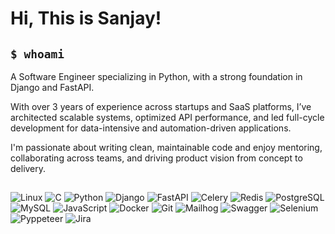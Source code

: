 <h1>Hi, This is Sanjay!</h1>
<h2><code>$ whoami</code></h2>

A Software Engineer specializing in Python, with a strong foundation in Django and FastAPI.

With over 3 years of experience across startups and SaaS platforms, I’ve architected scalable systems, optimized API performance, and led full-cycle development for data-intensive and automation-driven applications. 

I'm passionate about writing clean, maintainable code and enjoy mentoring, collaborating across teams, and driving product vision from concept to delivery.

<h2></h2>

![Linux](https://img.shields.io/badge/Linux-FCC624?style=flat&logo=linux&logoColor=black)
![C](https://img.shields.io/badge/C-A8B9CC?style=flat&logo=c&logoColor=white)
![Python](https://img.shields.io/badge/Python-3776AB?style=flat&logo=python&logoColor=white)
![Django](https://img.shields.io/badge/Django-092E20?style=flat&logo=django&logoColor=white)
![FastAPI](https://img.shields.io/badge/FastAPI-009688?style=flat&logo=fastapi&logoColor=white)
![Celery](https://img.shields.io/badge/Celery-37814A?style=flat&logo=celery&logoColor=white)
![Redis](https://img.shields.io/badge/Redis-DC382D?style=flat&logo=redis&logoColor=white)
![PostgreSQL](https://img.shields.io/badge/PostgreSQL-336791?style=flat&logo=postgresql&logoColor=white)
![MySQL](https://img.shields.io/badge/MySQL-4479A1?style=flat&logo=mysql&logoColor=white)
![JavaScript](https://img.shields.io/badge/JavaScript-F7DF1E?style=flat&logo=javascript&logoColor=black)
![Docker](https://img.shields.io/badge/Docker-2496ED?style=flat&logo=docker&logoColor=white)
![Git](https://img.shields.io/badge/Git-F05032?style=flat&logo=git&logoColor=white)
![Mailhog](https://img.shields.io/badge/Mailhog-EA4335?style=flat&logo=gmail&logoColor=white)
![Swagger](https://img.shields.io/badge/Swagger-85EA2D?style=flat&logo=swagger&logoColor=black)
![Selenium](https://img.shields.io/badge/Selenium-43B02A?style=flat&logo=selenium&logoColor=white)
![Pyppeteer](https://img.shields.io/badge/Pyppeteer-4B8BBE?style=flat&logo=python&logoColor=white)
![Jira](https://img.shields.io/badge/Jira-0052CC?style=flat&logo=jira&logoColor=white)


<!--
**sanjay-rassani/sanjay-rassani** is a ✨ _special_ ✨ repository because its `README.md` (this file) appears on your GitHub profile.

Here are some ideas to get you started:

- 🔭 I’m currently working on ...
- 🌱 I’m currently learning ...
- 👯 I’m looking to collaborate on ...
- 🤔 I’m looking for help with ...
- 💬 Ask me about ...
- 📫 How to reach me: ...
- 😄 Pronouns: ...
- ⚡ Fun fact: ...
-->
